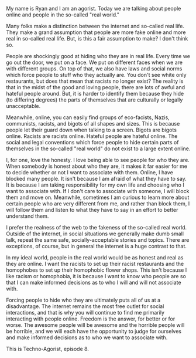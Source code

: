 My name is Ryan and I am an agorist. Today we are talking about people online and people in the so-called "real world."

Many folks make a distinction between the internet and so-called real life.  They make a grand assumption that people are more fake online and more real in so-called real life. But, is this a fair assumption to make? I don't think so.

People are shockingly good at hiding who they are in real life. Every time we go out the door, we put on a face. We put on different faces when we are with different groups. On top of that, we also have laws and social norms which force people to stuff who they actually are. You don't see white only restaurants, but does that mean that racists no longer exist? The reality is that in the midst of the good and loving people, there are lots of awful and hateful people around. But, it is harder to identify them because they hide (to differing degrees) the parts of themselves that are culturally or legally unacceptable.

Meanwhile, online, you can easily find groups of eco-facists, Nazis, communists, racists, and bigots of all shapes and sizes. This is because people let their guard down when talking to a screen. Bigots are bigots online. Racists are racists online. Hateful people are hateful online. The social and legal conventions which force people to hide certain parts of themselves in the so-called "real world" do not exist to a large extent online.

I, for one, love the honesty. I love being able to see people for who they are. When somebody is honest about who they are, it makes it far easier for me to decide whether or not I want to associate with them. Online, I have blocked many people. It isn't because I am afraid of what they have to say. It is because I am taking responsibility for my own life and choosing who I want to associate with. If I don't care to associate with someone, I will block them and move on. Meanwhile, sometimes I am curious to learn more about certain people who are very different from me, and rather than block them, I will follow them and listen to what they have to say in an effort to better understand them.

I prefer the realness of the web to the fakeness of the so-called real world. Outside of the internet, in social situations we generally make dumb small talk, repeat the same safe, socially-acceptable stories and topics. There are exceptions, of course, but in general the internet is a huge contrast to that.

In my ideal world, people in the real world would be as honest and real as they are online. I want the racists to set up their racist restaurants and the homophobes to set up their homophobic flower shops. This isn't because I like racism or homophobia, it is because I want to know who people are so that I can make informed decisions as to who I will and will not associate with.

Forcing people to hide who they are ultimately puts all of us at a disadvantage. The internet remains the most free outlet for social interactions, and that is why you will continue to find me primarily interacting with people online. Freedom is the answer, for better or for worse. The awesome people will be awesome and the horrible people will be horrible, and we will each have the opportunity to judge for ourselves and make informed decisions as to who we want to associate with.

This is Techno-Agorist, episode 8.